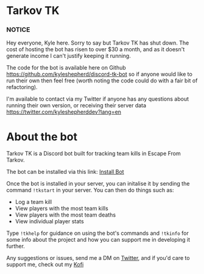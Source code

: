 # Tarkov TK

### NOTICE

Hey everyone, Kyle here. Sorry to say but Tarkov TK has shut down. The cost of hosting the bot has risen to over $30 a month, and as it doesn't generate income I can't justify keeping it running.

The code for the bot is available here on Github https://github.com/kyleshepherd/discord-tk-bot so if anyone would like to run their own then feel free (worth noting the code could do with a fair bit of refactoring).

I'm available to contact via my Twitter if anyone has any questions about running their own version, or receiving their server data https://twitter.com/kyleshepherddev?lang=en

# About the bot

Tarkov TK is a Discord bot built for tracking team kills in Escape From Tarkov.

The bot can be installed via this link: <a href="https://discordapp.com/oauth2/authorize?client_id=686242341442289737&scope=bot" target="_blank">Install Bot</a>

Once the bot is installed in your server, you can initalise it by sending the command `!tkstart` in your server. You can then do things such as:

<ul>
<li>Log a team kill</li>
<li>View players with the most team kills</li>
<li>View players with the most team deaths</li>
<li>View individual player stats</li>
</ul>

Type `!tkhelp` for guidance on using the bot's commands and `!tkinfo` for some info about the project and how you can support me in developing it further.

Any suggestions or issues, send me a DM on <a href="https://twitter.com/KyleShepherdDev" target="_blank">Twitter</a>, and if you'd care to support me, check out my <a href="https://ko-fi.com/kyleshepherd" target="_blank">Kofi</a>
